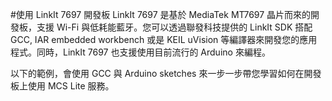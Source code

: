 #使用 LinkIt 7697 開發板
LinkIt 7697 是基於 MediaTek MT7697 晶片而來的開發板，支援 Wi-Fi 與低耗能藍牙。您可以透過聯發科技提供的 LinkIt SDK 搭配 GCC, IAR embedded workbench 或是 KEIL uVision 等編譯器來開發您的應用程式。同時，LinkIt 7697 也支援使用目前流行的 Arduino 來編程。

以下的範例，會使用 GCC 與 Arduino sketches 來一步一步帶您學習如何在開發板上使用 MCS Lite 服務。